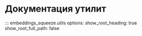 # Документация утилит

::: embeddings_squeeze.utils
    options:
      show_root_heading: true
      show_root_full_path: false